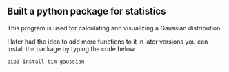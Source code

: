 ## Built a python package for statistics
This program is used for calculating and 
	visualizing a Gaussian distribution.

 I later had the idea to add more functions to it in later versions
 you can install the package by typing the code below

 ```
pip3 install tim-gaussian
```

